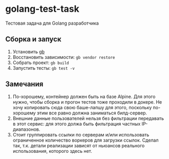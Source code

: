 # golang-test-task
Тестовая задача для Golang разработчика


## Сборка и запуск

1. Установить [gb](https://getgb.io/)
1. Восстановить зависимости: `gb vendor restore`
1. Собрать проект: `gb build`
1. Запустить тесты: `gb test -v`

## Замечания

1. По-хорошему, контейнер должен быть на базе Alpine. Для этого нужно, чтобы сборка и прогон тестов тоже проходили в докере. Не хочу копировать сюда свою баше-лапшу для этого, поскольку по-хорошему этим все равно должна заниматься билд-сервер.
2. Внешние данные пользователей нельзя без фильтрации передавать в этот сервис: для этого должа быть фильтрация частных IP-диапазонов. 
3. Cтоит группировать ссылки по серверам и/или использовать ограниченное количество воркеров для загрузки ссылок. Сделал так, т.к. детали реализации зависят от ньюансов реального использования, которого здесь нет.
